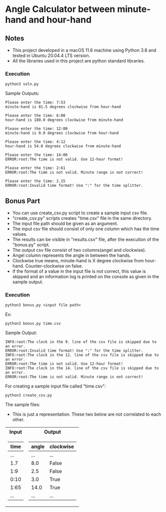 # Angle Calculator between minute-hand and hour-hand
## Notes
- This project developed in a macOS 11.6 machine using Python 3.8 and tested in Ubuntu 20.04.4 LTS version.
- All the libraries used in this project are python standard libraries.

###  Execution
``` 
python3 soln.py
```
Sample Outputs:
```
Please enter the time: 7:53
minute-hand is 81.5 degrees clockwise from hour-hand
```
```
Please enter the time: 6:00
hour-hand is 180.0 degrees clockwise from minute-hand
```
```
Please enter the time: 12:00
minute-hand is 0.0 degrees clockwise from hour-hand
```
```
Please enter the time: 4:12
hour-hand is 54.0 degrees clockwise from minute-hand
```
``` 
Please enter the time: 14:00
ERROR:root:The time is not valid. Use 12-hour format!
```
``` 
Please enter the time: 2:61
ERROR:root:The time is not valid. Minute range is not correct!
```
```
Please enter the time: 2.15 
ERROR:root:Invalid time format! Use ":" for the time splitter.
```

## Bonus Part
- You can use create_csv.py script to create a sample input csv file.
- "create_csv.py" scripts creates "time.csv" file in the same directory.
- The input file path should be given as an argument.
- The input csv file should consist of only one column which has the time values.
- The results can be visible in "results.csv" file, after the execution of the "bonus.py" script.
- The output csv file consist of two columns(angel and clockwise). 
- Angel column represents the angle in between the hands. 
- Clockwise true means, minute-hand is X degree clockwise from hour-hand. Counter-clockwise on false.
- If the format of a value in the input file is not correct, this value is skipped and an information log is printed on 
the console as given in the sample output.

###  Execution
``` 
python3 bonus.py <input file path>
```
Ex:
``` 
python3 bonus.py time.csv
```
Sample Output:
```
INFO:root:The clock in the 9. line of the csv file is skipped due to an error.
ERROR:root:Invalid time format! Use ":" for the time splitter.
INFO:root:The clock in the 12. line of the csv file is skipped due to an error.
ERROR:root:The time is not valid. Use 12-hour format!
INFO:root:The clock in the 14. line of the csv file is skipped due to an error.
ERROR:root:The time is not valid. Minute range is not correct!
```
For creating a sample input file called "time.csv":
```
python3 create_csv.py 
```

The sample files:
- This is just a representation. These two below are not correlated to each other.
<table>
<tr><th> Input </th><th> Output </th></tr>
<tr><td>

| time |
|------|
| ...  |
| 1.7  | 
| 1:9  | 
| 0:10 | 
| 1:65 |
| ...  |

</td><td>

| angle | clockwise |
|-------|-----------|
| ...   | ...       |
| 8.0   | False     |
| 2.5   | False     |
| 3.0   | True      |
| 14.0  | True      |
| ...   | ...       |

</td></tr> </table>
